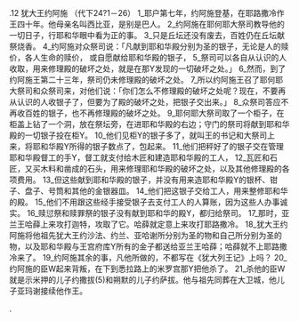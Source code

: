 .12 
犹大王约阿施 
（代下24?1－26） 
1_耶户第七年，约阿施登基，在耶路撒冷作王四十年。他母亲名叫西比亚，是别是巴人。 2_约阿施在耶何耶大祭司教导他的一切日子，行耶和华眼中看为正的事。 3_只是丘坛还没有废去，百姓仍在丘坛献祭烧香。 
4_约阿施对众祭司说：「凡献到耶和华殿分别为圣的银子，无论是人的赎价，各人生命的赎价， 或自愿献给耶和华殿的银子， 5_祭司可以各自从认识的人收取，用来修理殿的破坏之处，就是在那Y发现的一切破坏之处。」 6_然而，到了约阿施王第二十三年，祭司仍未修理殿的破坏之处。 7_所以约阿施王召了耶何耶大祭司和众祭司来，对他们说：「你们怎么不修理殿的破坏之处呢？现在，不要再从认识的人收银子了，但要为了殿的破坏之处，把银子交出来。」 8_众祭司答应不再收百姓的银子，也不再修理殿的破坏之处。 
9_耶何耶大祭司取了一个柜子，在柜盖上钻了一个洞，放在祭坛旁，在进耶和华殿的右边；守门的祭司将献到耶和华殿的一切银子投在柜Y。 10_他们见柜Y的银子多了，就叫王的书记和大祭司上来，将耶和华殿Y所得的银子数点了，包起来。 11_他们把秤好了的银子交在管理耶和华殿督工的手Y，督工就支付给木匠和建造耶和华殿的工人， 12_瓦匠和石匠，又买木料和凿成的石头，用来修理耶和华殿的破坏之处，以及其他修理殿的各项费用。 13_但这些献到耶和华殿的银子，并没有用来造耶和华殿Y的银杯、钳子、盘子、号筒和其他的金银器皿。 14_他们把这银子交给工人，用来整修耶和华的殿。 15_他们不用跟这些经手接受银子去支付工人的人算账，因为这些人办事诚实。 16_赎愆祭和赎罪祭的银子没有献到耶和华的殿Y，都归给祭司。 
17_那时，亚兰王哈薛上来攻打迦特，攻取了它。哈薛就定意上来攻打耶路撒冷。 18_犹大王约阿施将他祖先犹大王约沙法、约兰、亚哈谢所分别为圣的物和自己所分别为圣的物，以及耶和华殿与王宫府库Y所有的金子都送给亚兰王哈薛；哈薛就不上耶路撒冷来了。 
19_约阿施其余的事，凡他所做的，不都写在《犹大列王记》上吗？ 20_约阿施的臣W起来背叛，在下到悉拉路上的米罗宫那Y把他杀了。 21_杀他的臣W就是示米押的儿子约撒拔(5)和朔默的儿子约萨拔。他与祖先同葬在大卫城，他儿子亚玛谢接续他作王。 

.